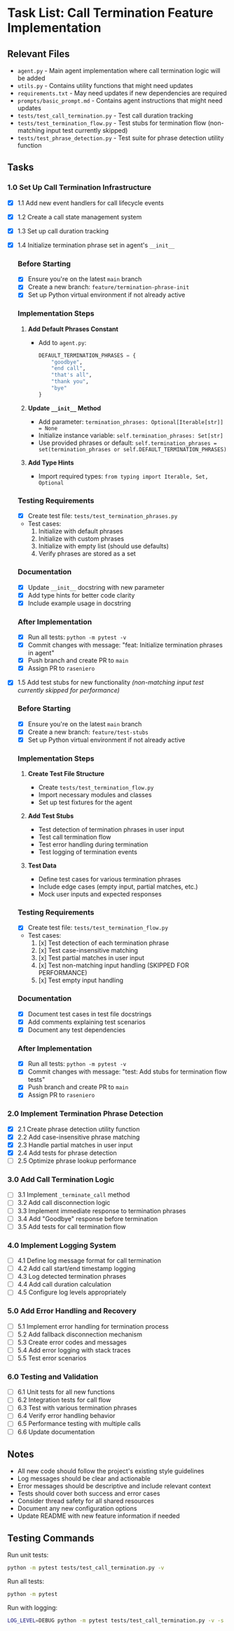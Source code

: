 # Task List: Call Termination Feature Implementation

## Relevant Files

- `agent.py` - Main agent implementation where call termination logic will be added
- `utils.py` - Contains utility functions that might need updates
- `requirements.txt` - May need updates if new dependencies are required
- `prompts/basic_prompt.md` - Contains agent instructions that might need updates
- `tests/test_call_termination.py` - Test call duration tracking
- `tests/test_termination_flow.py` - Test stubs for termination flow (non-matching input test currently skipped)
- `tests/test_phrase_detection.py` - Test suite for phrase detection utility function

## Tasks

### 1.0 Set Up Call Termination Infrastructure
- [x] 1.1 Add new event handlers for call lifecycle events
- [x] 1.2 Create a call state management system
- [x] 1.3 Set up call duration tracking
- [x] 1.4 Initialize termination phrase set in agent's `__init__`
  ### Before Starting
  - [x] Ensure you're on the latest `main` branch
  - [x] Create a new branch: `feature/termination-phrase-init`
  - [x] Set up Python virtual environment if not already active

  ### Implementation Steps
  1. **Add Default Phrases Constant**
     - Add to `agent.py`:
       ```python
       DEFAULT_TERMINATION_PHRASES = {
           "goodbye",
           "end call",
           "that's all",
           "thank you",
           "bye"
       }
       ```

  2. **Update `__init__` Method**
     - Add parameter: `termination_phrases: Optional[Iterable[str]] = None`
     - Initialize instance variable: `self.termination_phrases: Set[str]`
     - Use provided phrases or default: `self.termination_phrases = set(termination_phrases or self.DEFAULT_TERMINATION_PHRASES)`

  3. **Add Type Hints**
     - Import required types: `from typing import Iterable, Set, Optional`

  ### Testing Requirements
  - [x] Create test file: `tests/test_termination_phrases.py`
  - Test cases:
    1. Initialize with default phrases
    2. Initialize with custom phrases
    3. Initialize with empty list (should use defaults)
    4. Verify phrases are stored as a set

  ### Documentation
  - [x] Update `__init__` docstring with new parameter
  - [x] Add type hints for better code clarity
  - [x] Include example usage in docstring

  ### After Implementation
  - [x] Run all tests: `python -m pytest -v`
  - [x] Commit changes with message: "feat: Initialize termination phrases in agent"
  - [x] Push branch and create PR to `main`
  - [x] Assign PR to `raseniero`
- [x] 1.5 Add test stubs for new functionality *(non-matching input test currently skipped for performance)*
  ### Before Starting
  - [x] Ensure you're on the latest `main` branch
  - [x] Create a new branch: `feature/test-stubs`
  - [x] Set up Python virtual environment if not already active

  ### Implementation Steps
  1. **Create Test File Structure**
     - Create `tests/test_termination_flow.py`
     - Import necessary modules and classes
     - Set up test fixtures for the agent

  2. **Add Test Stubs**
     - Test detection of termination phrases in user input
     - Test call termination flow
     - Test error handling during termination
     - Test logging of termination events

  3. **Test Data**
     - Define test cases for various termination phrases
     - Include edge cases (empty input, partial matches, etc.)
     - Mock user inputs and expected responses

  ### Testing Requirements
  - [x] Create test file: `tests/test_termination_flow.py`
  - Test cases:
    1. [x] Test detection of each termination phrase
    2. [x] Test case-insensitive matching
    3. [x] Test partial matches in user input
    4. [x] Test non-matching input handling (SKIPPED FOR PERFORMANCE)
    5. [x] Test empty input handling

  ### Documentation
  - [x] Document test cases in test file docstrings
  - [x] Add comments explaining test scenarios
  - [x] Document any test dependencies

  ### After Implementation
  - [x] Run all tests: `python -m pytest -v`
  - [x] Commit changes with message: "test: Add stubs for termination flow tests"
  - [x] Push branch and create PR to `main`
  - [x] Assign PR to `raseniero`

### 2.0 Implement Termination Phrase Detection
- [x] 2.1 Create phrase detection utility function
- [x] 2.2 Add case-insensitive phrase matching
- [x] 2.3 Handle partial matches in user input
- [x] 2.4 Add tests for phrase detection
- [ ] 2.5 Optimize phrase lookup performance

### 3.0 Add Call Termination Logic
- [ ] 3.1 Implement `_terminate_call` method
- [ ] 3.2 Add call disconnection logic
- [ ] 3.3 Implement immediate response to termination phrases
- [ ] 3.4 Add "Goodbye" response before termination
- [ ] 3.5 Add tests for call termination flow

### 4.0 Implement Logging System
- [ ] 4.1 Define log message format for call termination
- [ ] 4.2 Add call start/end timestamp logging
- [ ] 4.3 Log detected termination phrases
- [ ] 4.4 Add call duration calculation
- [ ] 4.5 Configure log levels appropriately

### 5.0 Add Error Handling and Recovery
- [ ] 5.1 Implement error handling for termination process
- [ ] 5.2 Add fallback disconnection mechanism
- [ ] 5.3 Create error codes and messages
- [ ] 5.4 Add error logging with stack traces
- [ ] 5.5 Test error scenarios

### 6.0 Testing and Validation
- [ ] 6.1 Unit tests for all new functions
- [ ] 6.2 Integration tests for call flow
- [ ] 6.3 Test with various termination phrases
- [ ] 6.4 Verify error handling behavior
- [ ] 6.5 Performance testing with multiple calls
- [ ] 6.6 Update documentation

## Notes

- All new code should follow the project's existing style guidelines
- Log messages should be clear and actionable
- Error messages should be descriptive and include relevant context
- Tests should cover both success and error cases
- Consider thread safety for all shared resources
- Document any new configuration options
- Update README with new feature information if needed

## Testing Commands

Run unit tests:
```bash
python -m pytest tests/test_call_termination.py -v
```

Run all tests:
```bash
python -m pytest
```

Run with logging:
```bash
LOG_LEVEL=DEBUG python -m pytest tests/test_call_termination.py -v -s
```
